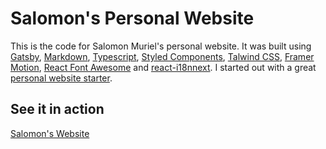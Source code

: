# Salomon's Personal Website

This is the code for Salomon Muriel's personal website. It was built using [Gatsby](https://www.gatsbyjs.org/), [Markdown](https://www.markdownguide.org/), [Typescript](https://www.typescriptlang.org/), [Styled Components](https://styled-components.com/), [Talwind CSS](https://tailwindcss.com/), [Framer Motion](https://www.framer.com/motion/), [React Font Awesome](https://github.com/FortAwesome/react-fontawesome/) and [react-i18nnext](https://github.com/i18next/react-i18next/). I started out with a great [personal website starter](https://www.gatsbyjs.org/starters/SaimirKapaj/gatsby-markdown-typescript-personal-website/).

## See it in action

[Salomon's Website](https://www.salomonmuriel.com/)
